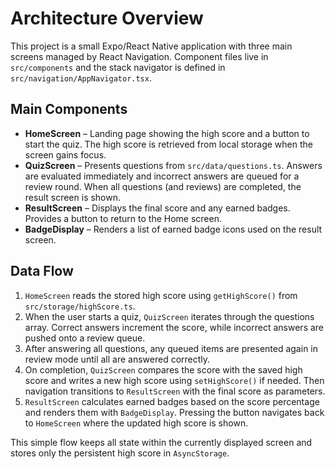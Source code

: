 # Architecture Overview

This project is a small Expo/React Native application with three main screens managed by React Navigation. Component files live in `src/components` and the stack navigator is defined in `src/navigation/AppNavigator.tsx`.

## Main Components

- **HomeScreen** – Landing page showing the high score and a button to start the quiz. The high score is retrieved from local storage when the screen gains focus.
- **QuizScreen** – Presents questions from `src/data/questions.ts`. Answers are evaluated immediately and incorrect answers are queued for a review round. When all questions (and reviews) are completed, the result screen is shown.
- **ResultScreen** – Displays the final score and any earned badges. Provides a button to return to the Home screen.
- **BadgeDisplay** – Renders a list of earned badge icons used on the result screen.

## Data Flow

1. `HomeScreen` reads the stored high score using `getHighScore()` from `src/storage/highScore.ts`.
2. When the user starts a quiz, `QuizScreen` iterates through the questions array. Correct answers increment the score, while incorrect answers are pushed onto a review queue.
3. After answering all questions, any queued items are presented again in review mode until all are answered correctly.
4. On completion, `QuizScreen` compares the score with the saved high score and writes a new high score using `setHighScore()` if needed. Then navigation transitions to `ResultScreen` with the final score as parameters.
5. `ResultScreen` calculates earned badges based on the score percentage and renders them with `BadgeDisplay`. Pressing the button navigates back to `HomeScreen` where the updated high score is shown.

This simple flow keeps all state within the currently displayed screen and stores only the persistent high score in `AsyncStorage`.

